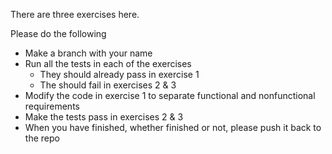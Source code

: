 There are three exercises here.

Please do the following

* Make a branch with your name
* Run all the tests in each of the exercises
  * They should already pass in exercise 1
  * The should fail in exercises 2 & 3
* Modify the code in exercise 1 to separate functional and nonfunctional requirements
* Make the tests pass in exercises 2 & 3
* When you have finished, whether finished or not, please push it back to the repo

